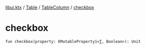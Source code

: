 [libui.ktx](../../README.md) / [Table](../README.md) / [TableColumn](README.md) / [checkbox](checkbox.md)

# checkbox

`fun checkbox(property: KMutableProperty1<`[`T`](README.md#T)`, Boolean>): Unit`
